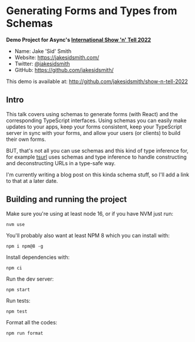 # Generating Forms and Types from Schemas

**Demo Project for Async's [International Show 'n' Tell 2022](https://asyncjs.com/international-show-n-tell-2022/)**

- Name: Jake 'Sid' Smith
- Website: https://jakesidsmith.com/
- Twitter: [@jakesidsmith](https://twitter.com/jakesidsmith)
- GitHub: https://github.com/jakesidsmith/

This demo is available at: http://github.com/jakesidsmith/show-n-tell-2022

## Intro

This talk covers using schemas to generate forms (with React) and the corresponding TypeScript interfaces. Using schemas you can easily make updates to your apps, keep your forms consistent, keep your TypeScript server in sync with your forms, and allow your users (or clients) to build their own forms.

BUT, that's not all you can use schemas and this kind of type inference for, for example [tsurl](https://github.com/jakesidsmith/tsurl) uses schemas and type inference to handle constructing and deconstructing URLs in a type-safe way.

I'm currently writing a blog post on this kinda schema stuff, so I'll add a link to that at a later date.

## Building and running the project

Make sure you're using at least node 16, or if you have NVM just run:

```shell
nvm use
```

You'll probably also want at least NPM 8 which you can install with:

```shell
npm i npm@8 -g
```

Install dependencies with:

```shell
npm ci
```

Run the dev server:

```shell
npm start
```

Run tests:

```shell
npm test
```

Format all the codes:

```shell
npm run format
```
